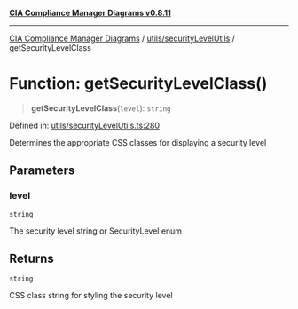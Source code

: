 [**CIA Compliance Manager Diagrams v0.8.11**](../../../README.md)

***

[CIA Compliance Manager Diagrams](../../../modules.md) / [utils/securityLevelUtils](../README.md) / getSecurityLevelClass

# Function: getSecurityLevelClass()

> **getSecurityLevelClass**(`level`): `string`

Defined in: [utils/securityLevelUtils.ts:280](https://github.com/Hack23/cia-compliance-manager/blob/d6eede30e4f01622fe18187e98b207e9a06a781f/src/utils/securityLevelUtils.ts#L280)

Determines the appropriate CSS classes for displaying a security level

## Parameters

### level

`string`

The security level string or SecurityLevel enum

## Returns

`string`

CSS class string for styling the security level
